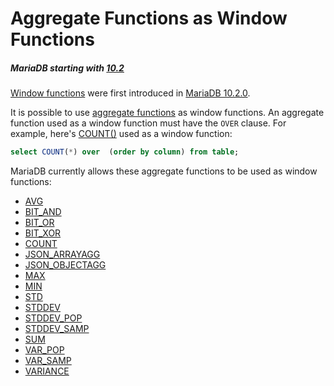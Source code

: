 # Aggregate Functions as Window Functions

##### MariaDB starting with [10.2](/kb/en/what-is-mariadb-102/)

[Window functions](/built-in-functions/special-functions/window-functions/) were first introduced in [MariaDB 10.2.0](/kb/en/mariadb-1020-release-notes/).

It is possible to use [aggregate functions](/built-in-functions/aggregate-functions/) as window functions. An aggregate function used as a window function must have the `OVER` clause. For example, here's [COUNT()](/built-in-functions/aggregate-functions/count/) used as a window function:

```sql
select COUNT(*) over  (order by column) from table;
```

MariaDB currently allows these aggregate functions to be used as window functions:

- [AVG](/built-in-functions/aggregate-functions/avg/)
- [BIT_AND](/built-in-functions/aggregate-functions/bit_and/)
- [BIT_OR](/built-in-functions/aggregate-functions/bit_or/)
- [BIT_XOR](/built-in-functions/aggregate-functions/bit_xor/)
- [COUNT](/built-in-functions/aggregate-functions/count/)
- [JSON_ARRAYAGG](/built-in-functions/special-functions/json-functions/json_arrayagg/)
- [JSON_OBJECTAGG](/built-in-functions/special-functions/json-functions/json_objectagg/)
- [MAX](/built-in-functions/aggregate-functions/max/)
- [MIN](/built-in-functions/aggregate-functions/min/)
- [STD](/built-in-functions/aggregate-functions/std/)
- [STDDEV](/built-in-functions/aggregate-functions/stddev/)
- [STDDEV_POP](/built-in-functions/aggregate-functions/stddev_pop/)
- [STDDEV_SAMP](/built-in-functions/aggregate-functions/stddev_samp/)
- [SUM](/built-in-functions/aggregate-functions/sum/)
- [VAR_POP](/built-in-functions/aggregate-functions/var_pop/)
- [VAR_SAMP](/built-in-functions/aggregate-functions/var_samp/)
- [VARIANCE](/built-in-functions/aggregate-functions/variance/)